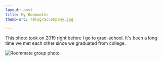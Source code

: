 ```yaml
---
layout: post
title: My Roommates
thumb-src: /Blog/accompany.jpg

---
```

This photo took on 2019 right before I go to grad-school. It's been a long time we met each other since we graduated from college.




![Roommate group photo](/Blog/accompany.jpg "Roommates group photo")